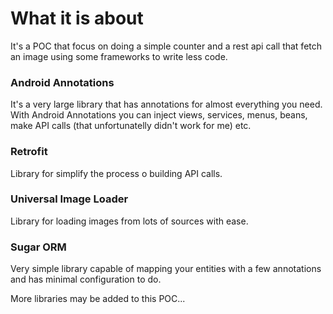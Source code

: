 # What it is about

It's a POC that focus on doing a simple counter and a rest api call that fetch an image using some frameworks to write less code.

### Android Annotations 

It's a very large library that has annotations for almost everything you need. With Android Annotations you can inject views, services, menus, beans, make API calls (that unfortunatelly didn't work for me) etc. 

### Retrofit

Library for simplify the process o building API calls.

### Universal Image Loader

Library for loading images from lots of sources with ease.

### Sugar ORM

Very simple library capable of mapping your entities with a few annotations and has minimal configuration to do.





More libraries may be added to this POC...
